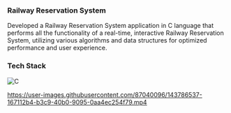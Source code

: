 ### Railway Reservation System
Developed a Railway Reservation System application in C language that performs all the functionality of a real-time, interactive Railway Reservation System, utilizing various algorithms and data structures for optimized performance and user experience.

### Tech Stack
![C](https://img.shields.io/badge/c-%2300599C.svg?style=for-the-badge&logo=c&logoColor=white)

https://user-images.githubusercontent.com/87040096/143786537-167112b4-b3c9-40b0-9095-0aa4ec254f79.mp4

